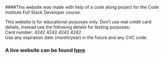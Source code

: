 ####This website was made with help of a code along project for the Code Institute Full Stack Developer course.

This website is for educational purposes only. 
Don’t use real credit card details, instead use the following details for testing purposes:  
Card number: 4242 4242 4242 4242   
Use any expiration date (month/year) in the future and any CVC code. 

###  A live website can be found [here](https://boutique-ado-xvzd.onrender.com)
